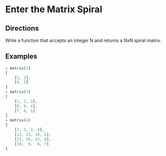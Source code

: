 # Enter the Matrix Spiral

## Directions

Write a function that accepts an integer N and returns a NxN spiral matrix.

## Examples

```javascript
> matrix(2)
[
    [1, 2],
    [4, 3]
]
> matrix(3)
[
    [1, 2, 3],
    [8, 9, 4],
    [7, 6, 5]
]
> matrix(4)
[
    [1, 2, 3, 4],
    [12, 13, 14, 5],
    [11, 16, 15, 6],
    [10,  9,  8, 7]
]
```